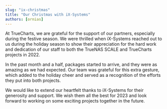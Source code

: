 ```yaml
---
slug: "ix-christmas"
title: "Our Christmas with iX-Systems"
authors: [ornias]
---
```

At TrueCharts, we are grateful for the support of our partners, especially during the festive season. We were thrilled when iX-Systems reached out to us during the holiday season to show their appreciation for the hard work and dedication of our staff to both the TrueNAS SCALE and TrueCharts projects in 2022.

In the past month and a half, packages started to arrive, and they were as amazing as we had expected. Our team was grateful for this extra gesture, which added to the holiday cheer and served as a recognition of the efforts they put into both projects.

We would like to extend our heartfelt thanks to iX-Systems for their generosity and support. We wish them all the best for 2023 and look forward to working on some exciting projects together in the future.